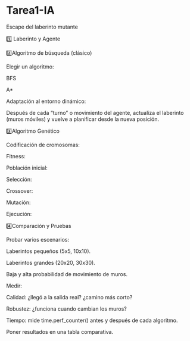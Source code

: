 # Tarea1-IA
Escape del laberinto mutante


1️⃣ Laberinto y Agente


2️⃣Algoritmo de búsqueda (clásico)

Elegir un algoritmo:

BFS 

A* 

Adaptación al entorno dinámico:

Después de cada “turno” o movimiento del agente, actualiza el laberinto (muros móviles) y vuelve a planificar desde la nueva posición.


3️⃣Algoritmo Genético

Codificación de cromosomas:

Fitness:

Población inicial:

Selección:

Crossover:

Mutación:

Ejecución:

4️⃣Comparación y Pruebas

Probar varios escenarios:

Laberintos pequeños (5x5, 10x10).

Laberintos grandes (20x20, 30x30).

Baja y alta probabilidad de movimiento de muros.

Medir:

Calidad: ¿llegó a la salida real? ¿camino más corto?

Robustez: ¿funciona cuando cambian los muros?

Tiempo: mide time.perf_counter() antes y después de cada algoritmo.

Poner resultados en una tabla comparativa.
